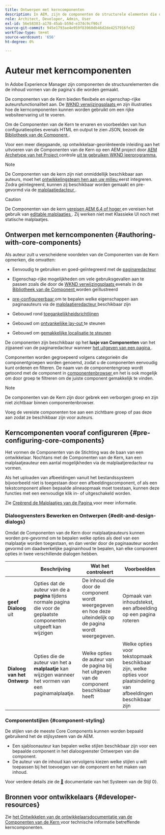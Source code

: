 ```yaml
---
title: Ontwerpen met kerncomponenten
description: In AEM, zijn de componenten de structurele elementen die de inhoud van de pagina's vormen die worden ontworpen - de Componenten van de Kern bieden flexibele en eigenschap-rijke auteursfunctionaliteit aan.
role: Architect, Developer, Admin, User
exl-id: 56e58303-a178-45ab-b59d-e374c9cf90cf
source-git-commit: 945e1793ae4e959f83960db46d2de4257916fe32
workflow-type: tm+mt
source-wordcount: '656'
ht-degree: 0%

---
```


# Auteur met kerncomponenten

In Adobe Experience Manager zijn componenten de structuurelementen die de inhoud vormen van de pagina&#39;s die worden gemaakt.

De componenten van de Kern bieden flexibele en eigenschap-rijke auteursfunctionaliteit aan. De [ WKND verwijzingsplaats ](https://wknd.site) en zijn illustraties hoe de kerncomponenten kunnen worden gebruikt om een rijke websiteervaring uit te voeren.

Om de Componenten van de Kern te ervaren en voorbeelden van hun configuratieopties evenals HTML en output te zien JSON, bezoek de [ Bibliotheek van de Component ](https://adobe.com/go/aem_cmp_library).

Voor een meer diepgaande, op ontwikkelaar-georiënteerde inleiding aan het uitvoeren van de Componenten van de Kern op een AEM project door [ AEM Archetype van het Project ](/help/developing/archetype/overview.md) controle [ uit te gebruiken WKND leerprogramma.](https://experienceleague.adobe.com/docs/experience-manager-learn/getting-started-wknd-tutorial-develop/overview.html?lang=nl-NL)

>[!NOTE]
>
>De Componenten van de kern zijn niet onmiddellijk beschikbaar aan auteurs, moet het [ ontwikkelingsteam hen aan uw milieu ](/help/get-started/using.md) eerst integreren. Zodra geïntegreerd, kunnen zij beschikbaar worden gemaakt en pre-gevormd via de [ malplaatjedacteur ](https://experienceleague.adobe.com/docs/experience-manager-cloud-service/sites/authoring/features/templates.html?lang=nl-NL).

>[!CAUTION]
>
>De Componenten van de kern [ vereisen AEM 6.4 of hoger ](/help/versions.md) en vereisen het gebruik van [ editable malplaatjes ](https://experienceleague.adobe.com/docs/experience-manager-cloud-service/sites/authoring/features/templates.html?lang=nl-NL). Zij werken niet met Klassieke UI noch met statische malplaatjes.

## Ontwerpen met kerncomponenten {#authoring-with-core-components}

Als auteur zult u verscheidene voordelen van de Componenten van de Kern opmerken, die omvatten:

* Eenvoudig te gebruiken en goed-geïntegreerd met de [ paginaredacteur ](https://experienceleague.adobe.com/docs/experience-manager-cloud-service/sites/authoring/fundamentals/editing-content.html?lang=nl-NL)

* Eigenschap-rijke mogelijkheden om vele gebruiksgevallen aan te passen zoals die door de [ WKND verwijzingsplaats ](https://wknd.site) evenals in de [ Bibliotheek van de Component ](https://adobe.com/go/aem_cmp_library) worden geïllustreerd

* [ pre-configureerbaar ](#pre-configuring-core-components) om te bepalen welke eigenschappen aan paginaauteurs via de [ malplaatjeredacteur ](https://experienceleague.adobe.com/docs/experience-manager-cloud-service/sites/authoring/features/templates.html?lang=nl-NL) beschikbaar zijn

* Gebouwd rond [ toegankelijkheidsrichtlijnen ](https://experienceleague.adobe.com/docs/experience-manager-cloud-service/sites/authoring/fundamentals/accessible-content.html?lang=nl-NL)

* Gebouwd om [ ontvankelijke lay-out ](https://experienceleague.adobe.com/docs/experience-manager-cloud-service/sites/authoring/features/responsive-layout.html?lang=nl-NL) te steunen

* Gebouwd om [ gemakkelijke localisatie te steunen ](localization.md)

De componenten zijn beschikbaar op het **lusje van Componenten** van het zijpaneel van de paginaredacteur wanneer [ het uitgeven van een pagina ](https://experienceleague.adobe.com/docs/experience-manager-cloud-service/sites/authoring/fundamentals/editing-content.html?lang=nl-NL).

Componenten worden gegroepeerd volgens categorieën die componentgroepen worden genoemd, zodat u de componenten eenvoudig kunt ordenen en filteren. De naam van de componentengroep wordt getoond met de component in [ componentenbrowser ](https://experienceleague.adobe.com/docs/experience-manager-cloud-service/sites/authoring/fundamentals/editing-content.html?lang=nl-NL) en het is ook mogelijk om door groep te filtreren om de juiste component gemakkelijk te vinden.

>[!NOTE]
>
>De componenten van de Kern zijn door gebrek een verborgen groep en zijn niet zichtbaar binnen componentenbrowser.
>
>Voeg de vereiste componenten toe aan een zichtbare groep of pas deze aan zodat ze beschikbaar zijn voor auteurs.

## Kerncomponenten vooraf configureren {#pre-configuring-core-components}

Het vormen de Componenten van de Stichting was de baan van een ontwikkelaar. Nochtans met de Componenten van de Kern, kan een malplaatjeauteur een aantal mogelijkheden via de malplaatjeredacteur nu vormen.

Als het uploaden van afbeeldingen vanuit het bestandssysteem bijvoorbeeld niet is toegestaan door een afbeeldingscomponent, of als een tekstcomponent alleen bepaalde alineaopmaak moet toestaan, kunnen deze functies met een eenvoudige klik in- of uitgeschakeld worden.

Zie [ Creërend de Malplaatjes van de Pagina ](https://experienceleague.adobe.com/docs/experience-manager-cloud-service/sites/authoring/features/templates.html?lang=nl-NL) voor meer informatie.

### Dialoogvensters Bewerken en Ontwerpen {#edit-and-design-dialogs}

Omdat de Componenten van de Kern door malplaatjeauteurs kunnen worden pre-gevormd om te bepalen welke opties als deel van een malplaatje worden toegestaan, en dan verder door de paginaauteur worden gevormd om daadwerkelijke paginainhoud te bepalen, kan elke component opties in twee verschillende dialogen hebben.

|  | Beschrijving | Wat het controleert | Voorbeelden |
|--- |--- |--- |--- |
| **geef Dialoog** uit | Opties dat de auteur van de a **pagina** tijdens normale pagina die voor de geplaatste componenten uitgeeft kan wijzigen | De inhoud die door de component wordt weergegeven en hoe deze uiteindelijk op de pagina wordt weergegeven. | Opmaak van inhoudstekst, een afbeelding op een pagina roteren |
| **Dialoog van het Ontwerp** | Opties die de auteur van het a **malplaatje** kan wijzigen wanneer het vormen van een paginamalplaatje. | Welke opties de auteur van de pagina bij het uitgeven van de component beschikbaar heeft | Welke opties voor tekstopmaak beschikbaar zijn, welke opties voor plaatsindeling van afbeeldingen beschikbaar zijn |

### Componentstijlen {#component-styling}

De stijlen van de meeste Core Components kunnen worden bepaald gebruikend het de stijlsysteem van de AEM.

* Een sjabloonauteur kan bepalen welke stijlen beschikbaar zijn voor een bepaalde component in het dialoogvenster Ontwerpen van die component.
* De auteur van de inhoud kan vervolgens kiezen welke stijlen u wilt toepassen bij het toevoegen van de component en het maken van inhoud.

Voor verdere details zie de [&#128279;](https://experienceleague.adobe.com/docs/experience-manager-cloud-service/sites/authoring/features/style-system.html?lang=nl-NL) documentatie van het Systeem van de Stijl 0&rbrace;.

## Bronnen voor ontwikkelaars {#developer-resources}

Zie [ het Ontwikkelen van de ontwikkelaarsdocumentatie van de Componenten van de Kern ](/help/developing/overview.md) voor technische informatie betreffende kerncomponenten.
